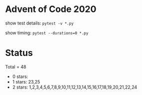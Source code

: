 Advent of Code 2020
===================

show test details:
```pytest -v *.py```

show timing:
```pytest --durations=0 *.py```

Status
======

Total = 48

- 0 stars: 
- 1 stars: 23,25
- 2 stars: 1,2,3,4,5,6,7,8,9,10,11,12,13,14,15,16,17,18,19,20,21,22,24
